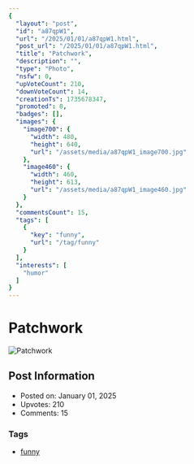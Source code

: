 ```yaml
---
{
  "layout": "post",
  "id": "a87qpW1",
  "url": "/2025/01/01/a87qpW1.html",
  "post_url": "/2025/01/01/a87qpW1.html",
  "title": "Patchwork",
  "description": "",
  "type": "Photo",
  "nsfw": 0,
  "upVoteCount": 210,
  "downVoteCount": 14,
  "creationTs": 1735678347,
  "promoted": 0,
  "badges": [],
  "images": {
    "image700": {
      "width": 480,
      "height": 640,
      "url": "/assets/media/a87qpW1_image700.jpg"
    },
    "image460": {
      "width": 460,
      "height": 613,
      "url": "/assets/media/a87qpW1_image460.jpg"
    }
  },
  "commentsCount": 15,
  "tags": [
    {
      "key": "funny",
      "url": "/tag/funny"
    }
  ],
  "interests": [
    "humor"
  ]
}
---
```


# Patchwork

![Patchwork](/assets/media/a87qpW1_image700.jpg)

## Post Information

- Posted on: January 01, 2025
- Upvotes: 210
- Comments: 15

### Tags

- [funny](/tag/funny)
